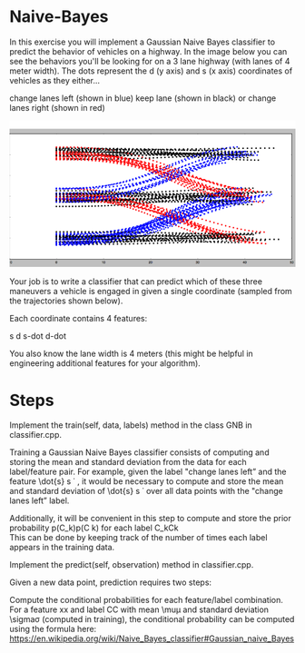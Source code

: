 # Naive-Bayes
In this exercise you will implement a Gaussian Naive Bayes classifier to predict the behavior of vehicles on a highway. In the image below you can see the behaviors you'll be looking for on a 3 lane highway (with lanes of 4 meter width). The dots represent the d (y axis) and s (x axis) coordinates of vehicles as they either…

change lanes left (shown in blue)
keep lane (shown in black)
or change lanes right (shown in red)

![GitHub Logo](https://github.com/GoldenFalcon1/Naive-Bayes/blob/master/pr6.png)

Your job is to write a classifier that can predict which of these three maneuvers a vehicle is engaged in given a single coordinate (sampled from the trajectories shown below).

Each coordinate contains 4 features:

s
d 
s-dot 
d-dot
 
You also know the lane width is 4 meters (this might be helpful in engineering additional features for your algorithm).

# Steps 

Implement the train(self, data, labels) method in the class GNB in classifier.cpp.

Training a Gaussian Naive Bayes classifier consists of computing and storing the mean and standard deviation from the data for each label/feature pair. For example, given the label "change lanes left” and the feature \dot{s} 
s
˙
 , it would be necessary to compute and store the mean and standard deviation of \dot{s} 
s
˙
  over all data points with the "change lanes left” label.

Additionally, it will be convenient in this step to compute and store the prior probability p(C_k)p(C k) 
for each label C_kCk	
 This can be done by keeping track of the number of times each label appears in the training data.

Implement the predict(self, observation) method in classifier.cpp.

Given a new data point, prediction requires two steps:

Compute the conditional probabilities for each feature/label combination. For a feature xx and label CC with mean \muμ and standard deviation \sigmaσ (computed in training), the conditional probability can be computed using the formula 
here: https://en.wikipedia.org/wiki/Naive_Bayes_classifier#Gaussian_naive_Bayes

